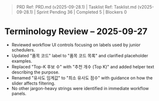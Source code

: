 ﻿> PRD Ref: PRD.md (v2025-09-28.1) | Tasklist Ref: Tasklist.md (v2025-09-28.1) | Sprint Pending 36 | Completed 5 | Blockers 0

# Terminology Review – 2025-09-27

- Reviewed workflow UI controls focusing on labels used by junior schedulers.
- Updated "품목 코드" label to "품목 코드 목록" and clarified placeholder examples.
- Replaced "Top-K 후보 수" with "추천 개수 (Top K)" and added helper text describing the purpose.
- Renamed "유사도 임계값" to "최소 유사도 점수" with guidance on how the slider affects filtering.
- No other jargon-heavy strings were identified in immediate workflow panels.
